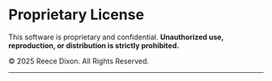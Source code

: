 # Proprietary License

This software is proprietary and confidential. **Unauthorized use, reproduction, or distribution is strictly prohibited.**

© 2025 Reece Dixon. All Rights Reserved.

---
